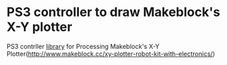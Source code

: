 PS3 controller to draw Makeblock's X-Y plotter
==============================================

PS3 contrller [library](http://creativecomputing.cc/p5libs/procontroll/) for Processing
Makeblock's X-Y Plotter(http://www.makeblock.cc/xy-plotter-robot-kit-with-electronics/)